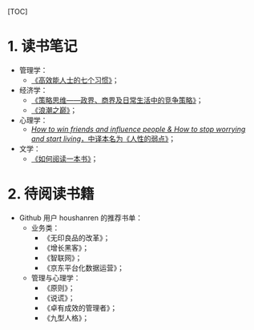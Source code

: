 [TOC]

# 1. 读书笔记

- 管理学：
  - [《高效能人士的七个习惯》](./7Habits.md)；
- 经济学：
  - [《策略思维——政界、商界及日常生活中的竞争策略》](./Thinking_Strategically.md)；
  - [《浪潮之巅》](./TopOfTide.md)；
- 心理学：
  - [*How to win friends and influence people & How to stop worrying and start living*，中译本名为《人性的弱点》](./HumanWeakness.md)；
- 文学：
  - [《如何阅读一本书》](./ReadaBook.md)；


# 2. 待阅读书籍

- Github 用户 houshanren 的推荐书单：
  - 业务类：
    - 《无印良品的改革》；
    - 《增长黑客》；
    - 《智联网》；
    - 《京东平台化数据运营》；
  - 管理与心理学：
    - 《原则》；
    - 《说谎》；
    - 《卓有成效的管理者》；
    - 《九型人格》；